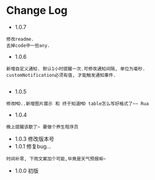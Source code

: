 # Change Log 
+ 1.0.7
```
修改readme.
去掉code中一些any.
```
+ 1.0.6
```
新增自定义通知. 默认1小时提醒一次.可修改通知间隔, 单位为毫秒.
customNotification必须有值, 才能触发通知事件.
 
```
+ 1.0.5
```
修改MD..新增图片展示 和 终于知道MD table怎么写好格式了~~ Rua
```
+ 1.0.4
```
晚上提醒该歇了~ 要做个养生程序员
```
+ 1.0.3 
修改版本号
+ 1.0.1 修复bug...
```
时间补零, 下雨文案加个可能,毕竟是天气预报嘛~
```  
+ 1.0.0 初版  